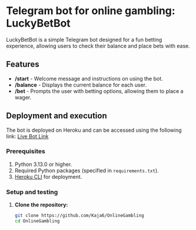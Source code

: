 # Telegram bot for online gambling: LuckyBetBot

LuckyBetBot is a simple Telegram bot designed for a fun betting experience, allowing users to check their balance and place bets with ease.

## Features

- **/start** - Welcome message and instructions on using the bot.
- **/balance** - Displays the current balance for each user.
- **/bet** - Prompts the user with betting options, allowing them to place a wager.

## Deployment and execution
The bot is deployed on Heroku and can be accessed using the following link:
[Live Bot Link](https://t.me/MyLuckyBetBot_bot)

### Prerequisites
1. Python 3.13.0 or higher.
2. Required Python packages (specified in `requirements.txt`).
3. [Heroku CLI](https://devcenter.heroku.com/articles/heroku-cli) for deployment.

### Setup and testing

1. **Clone the repository:**
   ```bash
   git clone https://github.com/Kaja6/OnlineGambling
   cd OnlineGambling
